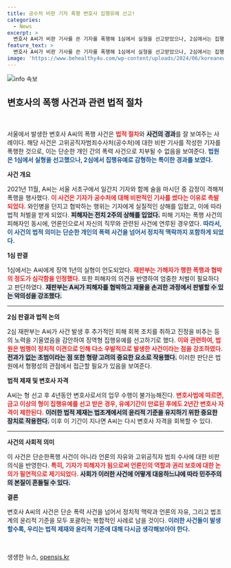 ```yaml
---
title: 공수처 비판 기자 폭행 변호사 집행유예 선고!
categories:
  - News
excerpt: >
  변호사 A씨가 비판 기사를 쓴 기자를 폭행해 1심에서 실형을 선고받았으나, 2심에서는 집행유예로 감형됐다. 재판부는 피해 회복 노력을 인정하면서도 우발적 범행이 아니라고 판시했다. 4년간 변호사 자격이 제한되는 A씨의 후폭풍은?
feature_text: >
  변호사 A씨가 비판 기사를 쓴 기자를 폭행해 1심에서 실형을 선고받았으나, 2심에서는 집행유예로 감형됐다. 재판부는 피해 회복 노력을 인정하면서도 우발적 범행이 아니라고 판시했다. 4년간 변호사 자격이 제한되는 A씨의 후폭풍은?
image: 'https://www.behealthy4u.com/wp-content/uploads/2024/06/koreanews.jpg'
---
```


<p><img src="https://www.behealthy4u.com/wp-content/uploads/2024/06/koreanews.jpg" alt="info 속보" /></p>

<h2 data-ke-size="size26">변호사의 폭행 사건과 관련 법적 절차</h2>

<p data-ke-size="size16">&nbsp;</p>

<p>서울에서 발생한 변호사 A씨의 폭행 사건은 <b><span style="color: #ee2323;">법적 절차</span></b>와 <b><span style="background-color: #21538527;">사건의 경과</span></b>를 잘 보여주는 사례이다. 해당 사건은 고위공직자범죄수사처(공수처)에 대한 비판 기사를 작성한 기자를 폭행한 것으로, 이는 단순한 개인 간의 폭력 사건으로 치부될 수 없음을 보여준다. <b><span style="color: #1a5490;">법원은 1심에서 실형을 선고했으나, 2심에서 집행유예로 감형하는 특이한 경과를 보였다.</span></b> </p>

<p><b>사건 개요</b></p>

<p data-ke-size="size16">2021년 11월, A씨는 서울 서초구에서 일간지 기자와 함께 술을 마시던 중 감정이 격해져 폭행을 행사했다. <b><span style="color: #ee2323;">이 사건은 기자가 공수처에 대해 비판적인 기사를 썼다는 이유로 촉발되었다.</span></b> 와인병을 던지고 협박하는 행위는 기자에게 실질적인 상해를 입혔고, 이에 따라 법적 처벌을 받게 되었다. <b><span style="background-color: #21538527;">피해자는 전치 2주의 상해를 입었다.</span></b> 피해 기자는 폭행 사건의 피해자인 동시에, 언론인으로서 자신의 직무와 관련된 사건에 연루된 경우였다. <b><span style="color: #1a5490;">따라서, 이 사건의 법적 의미는 단순한 개인의 폭력 사건을 넘어서 정치적 맥락까지 포함하게 되었다.</span></b></p>

<p><b>1심 판결</b></p>

<p data-ke-size="size16">1심에서는 A씨에게 징역 1년의 실형이 언도되었다. <b><span style="color: #ee2323;">재판부는 가해자가 행한 폭행과 협박의 정도가 심각함을 인정했다.</span></b> 또한 피해자의 의견을 반영하여 엄중한 처벌이 필요하다고 판단하였다. <b><span style="background-color: #21538527;">재판부는 A씨가 피해자를 협박하고 재물을 손괴한 과정에서 판별할 수 있는 악의성을 강조했다.</span></b></p>

<hr>

<p><b>2심 판결과 법적 논의</b></p>

<p data-ke-size="size16">2심 재판부는 A씨가 사건 발생 후 추가적인 피해 회복 조치를 취하고 진정을 비추는 등의 노력을 기울였음을 감안하여 징역형 집행유예를 선고하기로 했다. <b><span style="color: #ee2323;">이와 관련하여, 법원은 범행이 정치적 이견으로 인해 다소 우발적으로 발생한 사건이라는 점을 강조하였다.</span></b> <b><span style="background-color: #21538527;">전과가 없는 초범이라는 점 또한 형량 고려의 중요한 요소로 작용했다.</span></b> 이러한 판단은 법원에서 형평성의 관점에서 접근할 필요가 있음을 보여준다.</p>

<p><b>법적 제재 및 변호사 자격</b></p>

<p data-ke-size="size16">A씨는 형 선고 후 4년동안 변호사로서의 업무 수행이 불가능해진다. <b><span style="color: #ee2323;">변호사법에 따르면, 금고 이상의 형이 집행유예를 선고 받은 경우, 유예기간이 만료된 후에도 2년간 변호사 자격이 제한된다.</span></b> <b><span style="background-color: #21538527;">이러한 법적 제재는 법조계에서의 윤리적 기준을 유지하기 위한 중요한 장치로 작용한다.</span></b> 이후 이 기간이 지나면 A씨는 다시 변호사 자격을 회복할 수 있다.</p>

<hr>

<p><b>사건의 사회적 의미</b></p>

<p data-ke-size="size16">이 사건은 단순한폭행 사건이 아니라 언론의 자유와 고위공직자 범죄 수사에 대한 비판의식을 반영한다. <b><span style="color: #ee2323;">특히, 기자가 피해자가 됨으로써 언론인의 역할과 권리 보호에 대한 논의가 필연적으로 제기되었다.</span></b> <b><span style="background-color: #21538527;">사회가 이러한 사건에 어떻게 대응하느냐에 따라 민주주의의 본질이 흔들릴 수 있다.</span></b></p>

<p><b>결론</b></p>

<p data-ke-size="size16">변호사 A씨의 사건은 단순 폭력 사건을 넘어서 정치적 맥락과 언론의 자유, 그리고 법조계의 윤리적 기준을 모두 포괄하는 복합적인 사례로 남을 것이다. <b><span style="color: #1a5490;">이러한 사건들이 발생할수록, 우리는 법적 제재와 윤리적 기준에 대해 다시금 생각해보아야 한다.</span></b></p>

<p data-ke-size="size16">&nbsp;</p>
생생한 뉴스, <a href="https://opensis.kr" rel="dofollow">opensis.kr</a>



